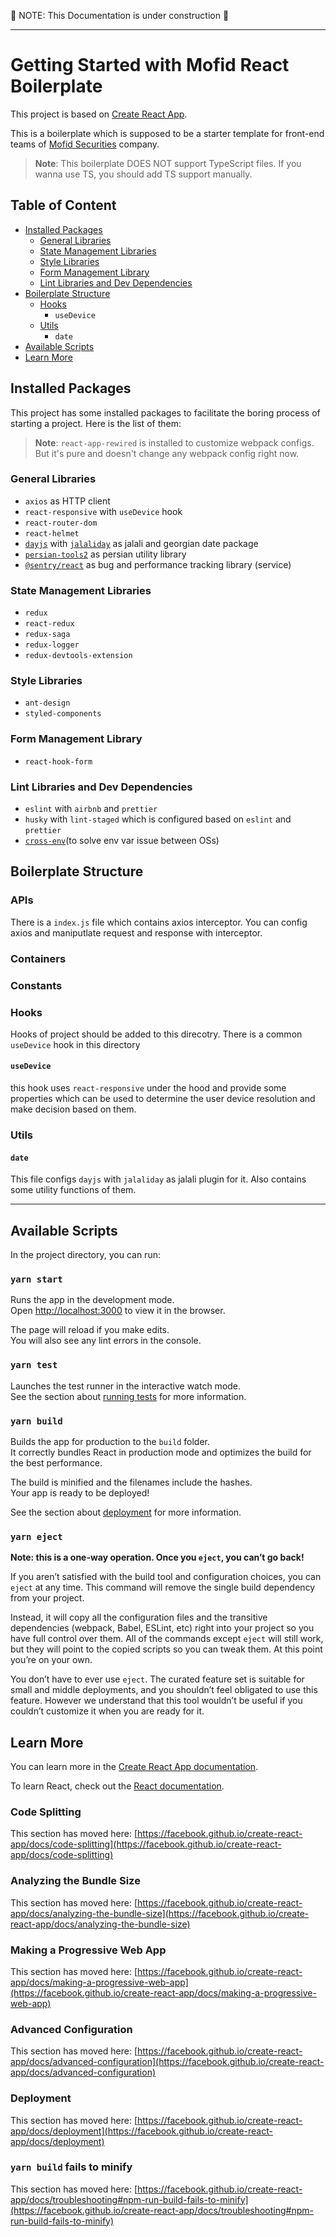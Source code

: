 🚧 NOTE: This Documentation is under construction 🚧

---

# Getting Started with Mofid React Boilerplate

This project is based on [Create React App](https://github.com/facebook/create-react-app).

This is a boilerplate which is supposed to be a starter template for front-end teams of [Mofid Securities](emofid.ir) company.

> **Note**: This boilerplate DOES NOT support TypeScript files. If you wanna use TS, you should add TS support manually.

## Table of Content

- [Installed Packages](#Installed-Packages)
  - [General Libraries](#General-Libraries)
  - [State Management Libraries](#State-Management-Libraries)
  - [Style Libraries](#Style-Libraries)
  - [Form Management Library](#Form-Management-Library)
  - [Lint Libraries and Dev Dependencies](#Lint-Libraries-and-Dev-Dependencies)
- [Boilerplate Structure](#Boilerplate-Structure)
  - [Hooks](#Hooks)
    - `useDevice`
  - [Utils](#Utils)
    - `date`
- [Available Scripts](#Available-Scripts)
- [Learn More](#Learn-More)

## Installed Packages

This project has some installed packages to facilitate the boring process of starting a project. Here is the list of them:

> **Note**: `react-app-rewired` is installed to customize webpack configs. But it's pure and doesn't change any webpack config right now.

### General Libraries

- `axios` as HTTP client
- `react-responsive` with `useDevice` hook
- `react-router-dom`
- `react-helmet`
- [`dayjs`](https://www.npmjs.com/package/dayjs) with [`jalaliday`](https://www.npmjs.com/package/jalaliday) as jalali and georgian date package
- [`persian-tools2`](https://www.npmjs.com/package/persian-tools2) as persian utility library
- [`@sentry/react`](https://www.npmjs.com/package/@sentry/react) as bug and performance tracking library (service)

### State Management Libraries

- `redux`
- `react-redux`
- `redux-saga`
- `redux-logger`
- `redux-devtools-extension`

### Style Libraries

- `ant-design`
- `styled-components`

### Form Management Library

- `react-hook-form`

### Lint Libraries and Dev Dependencies

- `eslint` with `airbnb` and `prettier`
- `husky` with `lint-staged` which is configured based on `eslint` and `prettier`
- [`cross-env`](https://www.npmjs.com/package/cross-env)(to solve env var issue between OSs)

## Boilerplate Structure

### APIs

There is a `index.js` file which contains axios interceptor. You can config axios and maniputlate request and response with interceptor.

### Containers

### Constants

### Hooks

Hooks of project should be added to this direcotry. There is a common `useDevice` hook in this directory

#### `useDevice`

this hook uses `react-responsive` under the hood and provide some properties which can be used to determine the user device resolution and make decision based on them.

### Utils

#### `date`

This file configs `dayjs` with `jalaliday` as jalali plugin for it. Also contains some utility functions of them.

---

## Available Scripts

In the project directory, you can run:

### `yarn start`

Runs the app in the development mode.\
Open [http://localhost:3000](http://localhost:3000) to view it in the browser.

The page will reload if you make edits.\
You will also see any lint errors in the console.

### `yarn test`

Launches the test runner in the interactive watch mode.\
See the section about [running tests](https://facebook.github.io/create-react-app/docs/running-tests) for more information.

### `yarn build`

Builds the app for production to the `build` folder.\
It correctly bundles React in production mode and optimizes the build for the best performance.

The build is minified and the filenames include the hashes.\
Your app is ready to be deployed!

See the section about [deployment](https://facebook.github.io/create-react-app/docs/deployment) for more information.

### `yarn eject`

**Note: this is a one-way operation. Once you `eject`, you can’t go back!**

If you aren’t satisfied with the build tool and configuration choices, you can `eject` at any time. This command will remove the single build dependency from your project.

Instead, it will copy all the configuration files and the transitive dependencies (webpack, Babel, ESLint, etc) right into your project so you have full control over them. All of the commands except `eject` will still work, but they will point to the copied scripts so you can tweak them. At this point you’re on your own.

You don’t have to ever use `eject`. The curated feature set is suitable for small and middle deployments, and you shouldn’t feel obligated to use this feature. However we understand that this tool wouldn’t be useful if you couldn’t customize it when you are ready for it.

## Learn More

You can learn more in the [Create React App documentation](https://facebook.github.io/create-react-app/docs/getting-started).

To learn React, check out the [React documentation](https://reactjs.org/).

### Code Splitting

This section has moved here: [https://facebook.github.io/create-react-app/docs/code-splitting](https://facebook.github.io/create-react-app/docs/code-splitting)

### Analyzing the Bundle Size

This section has moved here: [https://facebook.github.io/create-react-app/docs/analyzing-the-bundle-size](https://facebook.github.io/create-react-app/docs/analyzing-the-bundle-size)

### Making a Progressive Web App

This section has moved here: [https://facebook.github.io/create-react-app/docs/making-a-progressive-web-app](https://facebook.github.io/create-react-app/docs/making-a-progressive-web-app)

### Advanced Configuration

This section has moved here: [https://facebook.github.io/create-react-app/docs/advanced-configuration](https://facebook.github.io/create-react-app/docs/advanced-configuration)

### Deployment

This section has moved here: [https://facebook.github.io/create-react-app/docs/deployment](https://facebook.github.io/create-react-app/docs/deployment)

### `yarn build` fails to minify

This section has moved here: [https://facebook.github.io/create-react-app/docs/troubleshooting#npm-run-build-fails-to-minify](https://facebook.github.io/create-react-app/docs/troubleshooting#npm-run-build-fails-to-minify)
